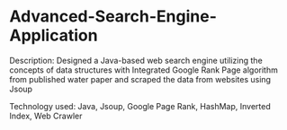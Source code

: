 # Advanced-Search-Engine-Application

Description: Designed a Java-based web search engine utilizing the concepts of data structures with Integrated Google Rank Page algorithm from published water paper and scraped the data from websites using Jsoup

Technology used: Java, Jsoup, Google Page Rank, HashMap, Inverted Index, Web Crawler

